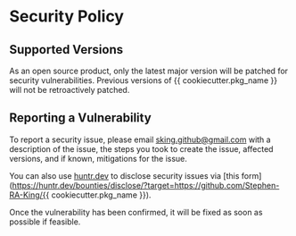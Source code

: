 # Security Policy

## Supported Versions

As an open source product, only  the latest major version will be patched for security vulnerabilities. Previous versions of {{ cookiecutter.pkg_name }} will not be retroactively patched.

## Reporting a Vulnerability

To report a security issue, please email [sking.github@gmail.com](mailto:sking.github@gmail.com) with a description of the issue, the steps you took to create the issue, affected versions, and if known, mitigations for the issue.

You can also use [huntr.dev](https://huntr.dev) to disclose security issues via [this form](https://huntr.dev/bounties/disclose/?target=https://github.com/Stephen-RA-King/{{ cookiecutter.pkg_name }}).

Once the vulnerability has been confirmed, it will be fixed as soon as possible if feasible.
